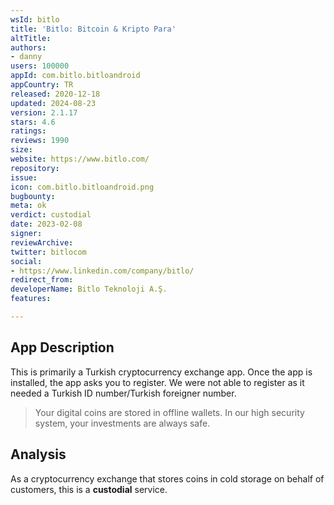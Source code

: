 ```yaml
---
wsId: bitlo
title: 'Bitlo: Bitcoin & Kripto Para'
altTitle: 
authors:
- danny
users: 100000
appId: com.bitlo.bitloandroid
appCountry: TR
released: 2020-12-18
updated: 2024-08-23
version: 2.1.17
stars: 4.6
ratings: 
reviews: 1990
size: 
website: https://www.bitlo.com/
repository: 
issue: 
icon: com.bitlo.bitloandroid.png
bugbounty: 
meta: ok
verdict: custodial
date: 2023-02-08
signer: 
reviewArchive: 
twitter: bitlocom
social:
- https://www.linkedin.com/company/bitlo/
redirect_from: 
developerName: Bitlo Teknoloji A.Ş.
features: 

---
```


## App Description 

This is primarily a Turkish cryptocurrency exchange app. Once the app is installed, the app asks you to register. We were not able to register as it needed a Turkish ID number/Turkish foreigner number. 

> Your digital coins are stored in offline wallets. In our high security system, your investments are always safe.

## Analysis 

As a cryptocurrency exchange that stores coins in cold storage on behalf of customers, this is a **custodial** service.
